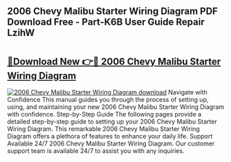 ## 2006 Chevy Malibu Starter Wiring Diagram PDF Download Free - Part-K6B User Guide Repair LzihW

# <h2><a href="http://dfhqrs.blite.top/?on=2006+Chevy+Malibu+Starter+Wiring+Diagram">🔗Download New 👉🔴 2006 Chevy Malibu Starter Wiring Diagram</a></h2>

[![2006 Chevy Malibu Starter Wiring Diagram download](https://i.imgur.com/lujVjoI.png)](http://dfhqrs.blite.top/?on=2006+Chevy+Malibu+Starter+Wiring+Diagram)
Navigate with Confidence This manual guides you through the process of setting up, using, and maintaining your new 2006 Chevy Malibu Starter Wiring Diagram with confidence. Step-by-Step Guide The following pages provide a detailed step-by-step guide to setting up your 2006 Chevy Malibu Starter Wiring Diagram. This remarkable 2006 Chevy Malibu Starter Wiring Diagram offers a plethora of features to enhance your daily life. Support Available 24/7 2006 Chevy Malibu Starter Wiring Diagram. Our customer support team is available 24/7 to assist you with any inquiries.
